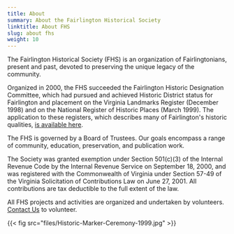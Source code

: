 ```yaml
---
title: About
summary: About the Fairlington Historical Society
linktitle: About FHS
slug: about fhs
weight: 10
---
```


The Fairlington Historical Society (FHS) is an organization of Fairlingtonians, present and past, devoted to preserving the unique legacy of the community.

Organized in 2000, the FHS succeeded the Fairlington Historic Designation Committee, which had pursued and achieved Historic District status for Fairlington and placement on the Virginia Landmarks Register (December 1998) and on the National Register of Historic Places (March 1999). The application to these registers, which describes many of Fairlington's historic qualities, [is available here](files/nomination.pdf).

The FHS is governed by a Board of Trustees. Our goals encompass a range of community, education, preservation, and publication work.

The Society was granted exemption under Section 501(c)(3) of the Internal Revenue Code by the Internal Revenue Service on September 18, 2000, and was registered with the Commonwealth of Virginia under Section 57-49 of the Virginia Solicitation of Contributions Law on June 27, 2001. All contributions are tax deductible to the full extent of
the law.

All FHS projects and activities are organized and undertaken by volunteers. [Contact Us](/contact) to volunteer.

{{< fig src="files/Historic-Marker-Ceremony-1999.jpg" >}}

<!--
- https://catalog.archives.gov/search?page=1&q=%22national%20register%20of%20historic%20places%22%20and%20%22fairlington%22%22
- https://s3.amazonaws.com/NARAprodstorage/opastorage/live/36/6796/41679636/content/electronic-records/rg-079/NPS_VA/99000368.pdf

- https://www.dhr.virginia.gov/historic-registers/000-5772/
- https://www.dhr.virginia.gov/VLR_to_transfer/PDFNoms/000-5772_Fairlington_Historic_District_1999_Final_Nomination.pdf
-->